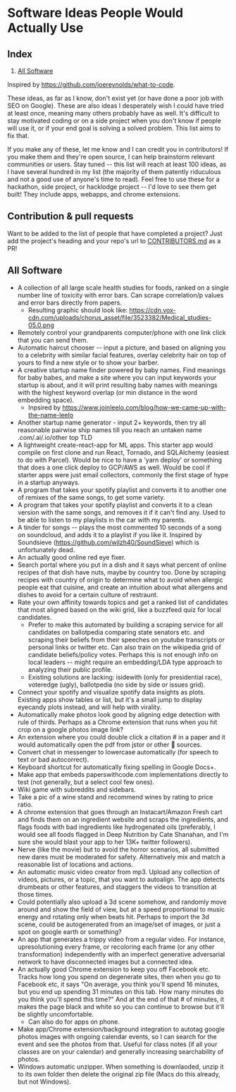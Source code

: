 # Software Ideas People Would Actually Use

## Index

1. [All Software](#all-software)

Inspired by https://github.com/joereynolds/what-to-code.

These ideas, as far as I know, don't exist yet (or have done a poor job with SEO on Google). These are also ideas I desperately wish I could have tried at least once, meaning many others probably have as well. It's difficult to stay motivated coding or on a side project when you don't know if people will use it, or if your end goal is solving a solved problem. This list aims to fix that.

If you make any of these, let me know and I can credit you in contributors!
If you make them and they're open source, I can help brainstorm relevant communities or users.
Stay tuned -- this list will reach at least 100 ideas, as I have several hundred in my list (the majority of them patently riduculous and not a good use of anyone's time to read).
Feel free to use these for a hackathon, side project, or hacklodge project -- I'd love to see them get built! They include apps, webapps, and chrome extensions.

## Contribution & pull requests

Want to be added to the list of people that have completed a project? Just add
the project's heading and your repo's url to
[CONTRIBUTORS.md](./CONTRIBUTORS.md) as a PR!

<a name="all-software"></a>

## All Software

- A collection of all large scale health studies for foods, ranked on a single number line of toxicity with error bars. Can scrape correlation/p values and error bars directly from papers.
   - Resulting graphic should look like: https://cdn.vox-cdn.com/uploads/chorus_asset/file/3523382/Medical_studies-05.0.png
- Remotely control your grandparents computer/phone with one link click that you can send them.
- Automatic haircut chooser -- input a picture, and based on aligning you to a celebrity with similar facial features, overlay celebrity hair on top of yours to find a new style or to show your barber.
- A creative startup name finder powered by baby names. Find meanings for baby babes, and make a site where you can input keywords your startup is about, and it will print resulting baby names with meanings with the highest keyword overlap (or min distance in the word embedding space).
   - Inpsired by https://www.joinleelo.com/blog/how-we-came-up-with-the-name-leelo
- Another startup name generator - input 2+ keywords, then try all reasonable pairwise ship names till you reach an untaken name .com/.ai/.io/other top TLD
- A lightweight create-react-app for ML apps. This starter app would compile on first clone and run React, Tornado, and SQLAlchemy (easiest to do with Parcel). Would be nice to have a 'yarn deploy' or something that does a one click deploy to GCP/AWS as well. Would be cool if starter apps were just email collectors, commonly the first stage of hype in a startup anyways.
- A program that takes your spotify playlist and converts it to another one of remixes of the same songs, to get some variety.
- A program that takes your spotify playlist and converts it to a clean version with the same songs, and removes it if it can't find any. Used to be able to listen to my playlists in the car with my parents.
- A tinder for songs -- plays the most commented 10 seconds of a song on soundcloud, and adds it to a playlist if you like it. Inspired by Soundsieve (https://github.com/wilzh40/SoundSieve) which is unfortunately dead.
- An actually good online red eye fixer.
- Search portal where you put in a dish and it says what percent of online recipes of that dish have nuts, maybe by country too. Done by scraping recipes with country of origin to determine what to avoid when allergic people eat that cuisine, and create an intuition about what allergens and dishes to avoid for a certain culture of restraunt.
- Rate your own affinity towards topics and get a ranked list of candidates that most aligned based on the wiki grid, like a buzzfeed quiz for local candidates.
  - Prefer to make this automated by building a scraping service for all candidates on ballotpedia comparing state senators etc. and scraping their beliefs from their speeches on youtube transcripts or personal links or twitter etc. Can also train on the wikipedia grid of candidate beliefs/policy votes. Perhaps this is not enough info on local leaders -- might require an embedding/LDA type approach to analyzing their public profile.
  - Existing solutions are lacking: isidewith (only for presidential race), voteredge (ugly), ballotpedia (no side by side or issues grid).
- Connect your spotify and visualize spotify data insights as plots. Existing apps show tables or list, but it's a small jump to display eyecandy plots instead, and will help with virality.
- Automatically make photos look good by aligning edge detection with rule of thirds. Perhaps as a Chrome extension that runs when you hit crop on a google photos image link?
- An extension where you could double click a citation # in a paper and it would automatically open the pdf from jstor or other 👀 sources.
- Convert chat in messenger to lowercase automatically (for speech to text or bad autocorrect).
- Keyboard shortcut for automatically fixing spelling in Google Docs+.
- Make app that embeds paperswithcode.com implementations directly to test (not generally, but a select cool few ones).
- Wiki game with subreddits and sidebars.
- Take a pic of a wine stand and recommend wines by rating to price ratio.
- A chrome extension that goes through an Instacart/Amazon Fresh cart and finds them on an ingredient website and scraps the ingredients, and flags foods with bad ingredients like hydrogenated oils (preferably, I would see all foods flagged in Deep Nutrition by Cate Shanahan, and I'm sure she would blast your app to her 13K+ twitter followers).
- Nerve (like the movie) but to avoid the horror scenarios, all submitted new dares must be moderated for safety. Alternatively mix and match a reasonable list of locations and actions.
- An automatic music video creator from mp3. Upload any collection of videos, pictures, or a topic, that you want to autoalign. The app detects drumbeats or other features, and staggers the videos to transition at those times.
- Could potentially also upload a 3d scene somehow, and randomly move around and show the field of view, but at a speed proportional to music energy and rotating only when beats hit. Perhaps to import the 3d scene, could be autogenerated from an image/set of images, or just a spot on google earth or something?
- An app that generates a trippy video from a regular video. For instance, upresolutioning every frame, or recoloring each frame (or any other transformation) independently with an imperfect generative adversarial network to have disconnected images but a connected idea.
- An actually good Chrome extension to keep you off Facebook etc. Tracks how long you spend on degenerate sites, then when you go to Facebook etc, it says "On average, you think you'll spend 16 minutes, but you end up spending 31 minutes on this tab. How many minutes do you think you'll spend this time?" And at the end of that # of minutes, it makes the page black and white so you can continue to browse but it'll be slightly uncomfortable.
  - Can also do for apps on phone.
- Make app/Chrome extension/background integration to autotag google photos images with ongoing calendar events, so I can search for the event and see the photos from that. Useful for class notes (if all your classes are on your calendar) and generally increasing searchability of photos.
- Windows automatic unzipper. When something is downlaoded, unzip it to its own folder then delete the original zip file (Macs do this already, but not Windows).
